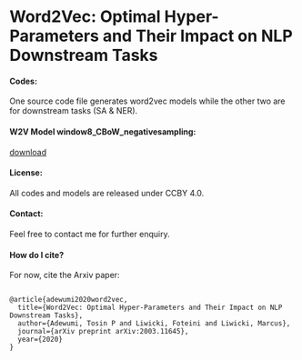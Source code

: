 # Word2Vec: Optimal Hyper-Parameters and Their Impact on NLP Downstream Tasks
<h4>Codes:</h4>
One source code file generates word2vec models while the other two are for downstream tasks (SA & NER).

<h4>W2V Model window8_CBoW_negativesampling:</h4>
<a href="https://drive.google.com/open?id=1dlnrcg7aJcB73E06w4xsRiJIvuTBKht-">download</a>

<h4>License:</h4>
All codes and models are released under CCBY 4.0.

<h4>Contact:</h4>
Feel free to contact me for further enquiry.

<h4>How do I cite?</h4>
For now, cite the Arxiv paper:

<pre><code>
@article{adewumi2020word2vec,
  title={Word2Vec: Optimal Hyper-Parameters and Their Impact on NLP Downstream Tasks},
  author={Adewumi, Tosin P and Liwicki, Foteini and Liwicki, Marcus},
  journal={arXiv preprint arXiv:2003.11645},
  year={2020}
}
</code></pre>
